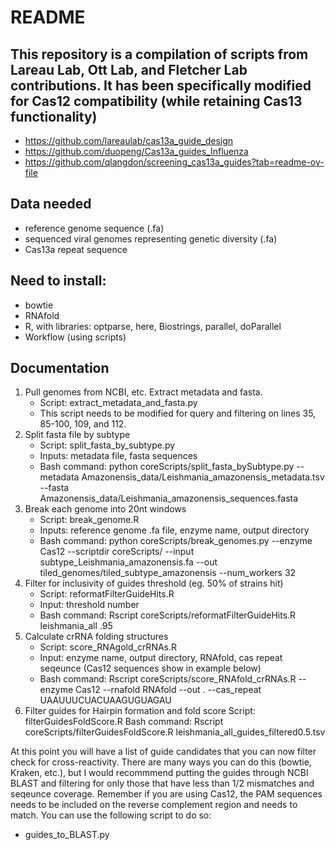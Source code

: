 # README

## This repository is a compilation of scripts from Lareau Lab, Ott Lab, and Fletcher Lab contributions. It has been specifically modified for Cas12 compatibility (while retaining Cas13 functionality)
* https://github.com/lareaulab/cas13a_guide_design
* https://github.com/duopeng/Cas13a_guides_Influenza
* https://github.com/qlangdon/screening_cas13a_guides?tab=readme-ov-file

## Data needed
* reference genome sequence (.fa)
* sequenced viral genomes representing genetic diversity (.fa)
* Cas13a repeat sequence

## Need to install:
* bowtie
* RNAfold
* R, with libraries: optparse, here, Biostrings, parallel, doParallel
* Workflow (using scripts)

## Documentation
1. Pull genomes from NCBI, etc. Extract metadata and fasta.
   * Script: extract_metadata_and_fasta.py
   * This script needs to be modified for query and filtering on lines 35, 85-100, 109, and 112.
2. Split fasta file by subtype
   * Script: split_fasta_by_subtype.py
   * Inputs: metadata file, fasta sequences
   * Bash command: python coreScripts/split_fasta_bySubtype.py --metadata Amazonensis_data/Leishmania_amazonensis_metadata.tsv --fasta Amazonensis_data/Leishmania_amazonensis_sequences.fasta
3. Break each genome into 20nt windows
   * Script: break_genome.R
   * Inputs: reference genome .fa file, enzyme name, output directory
   * Bash command: python coreScripts/break_genomes.py --enzyme Cas12 --scriptdir coreScripts/ --input subtype_Leishmania_amazonensis.fa --out tiled_genomes/tiled_subtype_amazonensis --num_workers 32
4. Filter for inclusivity of guides threshold (eg. 50% of strains hit)
   * Script: reformatFilterGuideHits.R
   * Input: threshold number
   * Bash command: Rscript coreScripts/reformatFilterGuideHits.R leishmania_all .95
5. Calculate crRNA folding structures
   * Script: score_RNAgold_crRNAs.R
   * Input: enzyme name, output directory, RNAfold, cas repeat seqeunce (Cas12 sequences show in example below)
   * Bash command: Rscript coreScripts/score_RNAfold_crRNAs.R --enzyme Cas12 --rnafold RNAfold --out . --cas_repeat UAAUUUCUACUAAGUGUAGAU
6. Filter guides for Hairpin formation and fold score
   Script: filterGuidesFoldScore.R
   Bash command: Rscript coreScripts/filterGuidesFoldScore.R leishmania_all_guides_filtered0.5.tsv

At this point you will have a list of guide candidates that you can now filter check for cross-reactivity. There are many ways you can do this (bowtie, Kraken, etc.), but I would recommmend putting the guides through NCBI BLAST and filtering for only those that have less than 1/2 mismatches and seqeunce coverage. Remember if you are using Cas12, the PAM sequences needs to be included on the reverse complement region and needs to match. You can use the following script to do so:
* guides_to_BLAST.py
